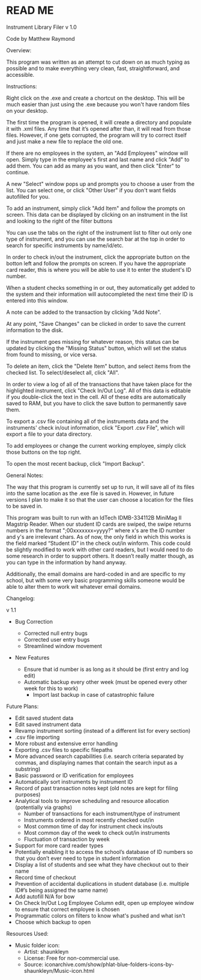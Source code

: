 # READ ME

Instrument Library Filer v 1.0

Code by Matthew Raymond

Overview:

This program was written as an attempt to cut down on as much typing as possible and to make
everything very clean, fast, straightforward, and accessible.


Instructions:

Right click on the .exe and create a chortcut on the desktop. This will be much easier than just
using the .exe because you won't have random files on your desktop.

The first time the program is opened, it will create a directory and populate it with .xml files.
Any time that it’s opened after than, it will read from those files. However, if one gets corrupted,
the program will try to correct itself and just make a new file to replace the old one.

If there are no employees in the system, an "Add Employees" window will open. Simply type in the
employee's first and last name and click "Add" to add them. You can add as many as you want, and
then click "Enter" to continue.

A new "Select" window pops up and prompts you to choose a user from the list. You can select one,
or click "Other User" if you don't want fields autofilled for you.

To add an instrument, simply click "Add Item" and follow the prompts on screen. This data can be
displayed by clicking on an instrument in the list and looking to the right of the filter buttons

You can use the tabs on the right of the instrument list to filter out only one type of instrument,
and you can use the search bar at the top in order to search for specific instruments by
name/id/etc.

In order to check in/out the instrument, click the appropriate button on the botton left and follow
the prompts on screen. If you have the appropriate card reader, this is where you will be able to
use it to enter the student's ID number.

When a student checks something in or out, they automatically get added to the system and their
information will autocompleted the next time their ID is entered into this window.

A note can be added to the transaction by clicking "Add Note".

At any point, "Save Changes" can be clicked in order to save the current information to the disk.

If the instrument goes missing for whatever reason, this status can be updated by clicking the
"Missing Status" button, which will set the status from found to missing, or vice versa.

To delete an item, click the "Delete Item" button, and select items from the checked list. To
select/deselect all, click "All".

In order to view a log of all of the transactions that have taken place for the highlighted
instrument, click "Check In/Out Log". All of this data is editable if you double-click the text in
the cell. All of these edits are automatically saved to RAM, but you have to click the save button
to permanently save them.

To export a .csv file containing all of the instruments data and the instruments' check in/out
information, click "Export .csv File", which will export a file to your data directory.

To add employees or change the current working employee, simply click those buttons on the top
right.

To open the most recent backup, click "Import Backup".



General Notes:

The way that this program is currently set up to run, it will save all of its files into the same
location as the .exe file is saved in. However, in future versions I plan to make it so that the
user can choose a location for the files to be saved in.

This program was built to run with an IdTech IDMB-334112B MiniMag II Magstrip Reader.
When our student ID cards are swiped, the swipe returns numbers in the format ";00xxxxxxx=yyyy?"
where x's are the ID number and y's are irrelevant chars. As of now, the only field in which this
works is the field marked “Student ID” in the check out/in winform. This code could be slightly
modified to work with other card readers, but I would need to do some research in order to support
others. It doesn’t really matter though, as you can type in the information by hand anyway.

Additionally, the email domains are hard-coded in and are specific to my school, but with some very
basic programming skills someone would be able to alter them to work wit whatever email domains.


Changelog:

v 1.1

- Bug Correction
  - Corrected null entry bugs
  - Corrected user entry bugs
  - Streamlined window movement

- New Features
  - Ensure that id number is as long as it should be (first entry and log edit)
  - Automatic backup every other week (must be opened every other week for this to work)
    - Import last backup in case of catastrophic failure


Future Plans:

- Edit saved student data
- Edit saved instrument data
- Revamp instrument sorting (instead of a different list for every section)
- .csv file importing
- More robust and extensive error handling
- Exporting .csv files to specific filepaths
- More advanced search capabilities (i.e. search criteria separated by commas, and displaying
  names that contain the search input as a substring)
- Basic password or ID verification for employees
- Automatically sort instruments by instrument ID
- Record of past transaction notes kept (old notes are kept for filing purposes)
- Analytical tools to improve scheduling and resource allocation (potentially via graphs)
  - Number of transactions for each instrument/type of instrument
  - Instruments ordered in most recently checked out/in
  - Most common time of day for instrument check ins/outs
  - Most common day of the week to check out/in instruments
  - Fluctuation of transaction by week
- Support for more card reader types
- Potentially enabling it to access the school’s database of ID numbers so that you don’t ever
  need to type in student information
- Display a list of students and see what they have checkout out to their name
- Record time of checkout
- Prevention of accidental duplications in student database (i.e. multiple ID#’s being assigned
    the same name)
- Add autofill N/A for bow
- On Check In/Out Log Employee Column edit, open up employee window to ensure that correct
  employee is chosen
- Programmatic colors on filters to know what's pushed and what isn't
- Choose which backup to open


Resources Used:
- Music folder icon:
  - Artist: shaunkleyn
  - License: Free for non-commercial use.
  - Source: iconarchive.com/show/phlat-blue-folders-icons-by-shaunkleyn/Music-icon.html
